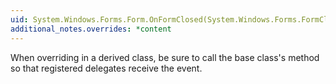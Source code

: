 ```yaml
---
uid: System.Windows.Forms.Form.OnFormClosed(System.Windows.Forms.FormClosedEventArgs)
additional_notes.overrides: *content
---
```


<p>When overriding <xref href="System.Windows.Forms.Form.OnFormClosed(System.Windows.Forms.FormClosedEventArgs)"></xref> in a derived class, be sure to call the base class's <xref href="System.Windows.Forms.Form.OnFormClosed(System.Windows.Forms.FormClosedEventArgs)"></xref> method so that registered delegates receive the event.</p>


